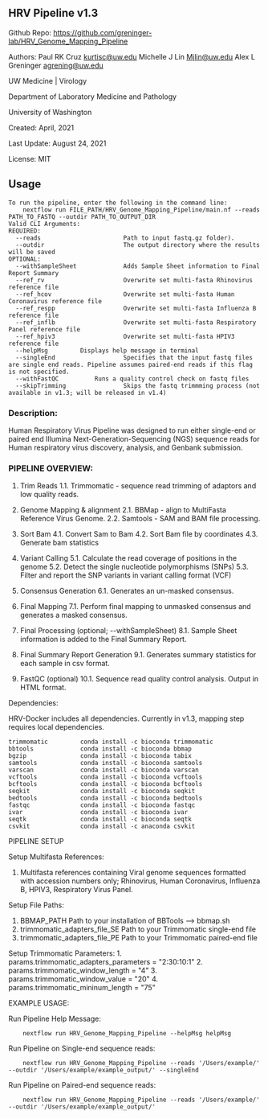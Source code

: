 ## HRV Pipeline v1.3

Github Repo:
https://github.com/greninger-lab/HRV_Genome_Mapping_Pipeline

Authors:
Paul RK Cruz <kurtisc@uw.edu>
Michelle J Lin <Mjlin@uw.edu>
Alex L Greninger <agrening@uw.edu>

 
UW Medicine | Virology

Department of Laboratory Medicine and Pathology

University of Washington

Created: April, 2021

Last Update: August 24, 2021

License: MIT

## Usage

    To run the pipeline, enter the following in the command line:
        nextflow run FILE_PATH/HRV_Genome_Mapping_Pipeline/main.nf --reads PATH_TO_FASTQ --outdir PATH_TO_OUTPUT_DIR
    Valid CLI Arguments:
    REQUIRED:
      --reads                       Path to input fastq.gz folder).
      --outdir                      The output directory where the results will be saved
    OPTIONAL:
      --withSampleSheet             Adds Sample Sheet information to Final Report Summary
      --ref_rv                      Overwrite set multi-fasta Rhinovirus reference file
      --ref_hcov                    Overwrite set multi-fasta Human Coronavirus reference file
      --ref_respp                   Overwrite set multi-fasta Influenza B reference file
      --ref_inflb                   Overwrite set multi-fasta Respiratory Panel reference file
      --ref_hpiv3                   Overwrite set multi-fasta HPIV3 reference file
	  --helpMsg		    Displays help message in terminal
      --singleEnd                   Specifies that the input fastq files are single end reads. Pipeline assumes paired-end reads if this flag is not specified.
	  --withFastQC		    Runs a quality control check on fastq files
      --skipTrimming                Skips the fastq trimmming process (not available in v1.3; will be released in v1.4)

### Description:
Human Respiratory Virus Pipeline was designed to run either single-end or paired end Illumina Next-Generation-Sequencing (NGS) sequence reads for Human respiratory virus discovery, analysis, and Genbank submission.

### PIPELINE OVERVIEW:
1. Trim Reads
    1.1. Trimmomatic - sequence read trimming of adaptors and low quality reads.
    
 2. Genome Mapping & alignment
    2.1. BBMap - align to MultiFasta Reference Virus Genome.
    2.2. Samtools - SAM and BAM file processing.

 4. Sort Bam
    4.1. Convert Sam to Bam
    4.2. Sort Bam file by coordinates
    4.3. Generate bam statistics
    
 5. Variant Calling
    5.1. Calculate the read coverage of positions in the genome
    5.2. Detect the single nucleotide polymorphisms (SNPs)
    5.3. Filter and report the SNP variants in variant calling format (VCF)
    
 6. Consensus Generation
    6.1. Generates an un-masked consensus.
   
 7. Final Mapping
    7.1. Perform final mapping to unmasked consensus and generates a masked consensus.
    
 8. Final Processing (optional; --withSampleSheet)
    8.1. Sample Sheet information is added to the Final Summary Report.
  
 9. Final Summary Report Generation
    9.1. Generates summary statistics for each sample in csv format.
       
 10. FastQC (optional)
    10.1. Sequence read quality control analysis. Output in HTML format.

Dependencies:

HRV-Docker includes all dependencies. Currently in v1.3, mapping step requires local dependencies.

    trimmomatic         conda install -c bioconda trimmomatic
    bbtools             conda install -c bioconda bbmap    
    bgzip               conda install -c bioconda tabix
    samtools            conda install -c bioconda samtools
    varscan             conda install -c bioconda varscan
    vcftools            conda install -c bioconda vcftools
    bcftools            conda install -c bioconda bcftools
    seqkit              conda install -c bioconda seqkit
    bedtools            conda install -c bioconda bedtools
    fastqc              conda install -c bioconda fastqc
    ivar                conda install -c bioconda ivar
    seqtk               conda install -c bioconda seqtk
    csvkit              conda install -c anaconda csvkit
    
PIPELINE SETUP

Setup Multifasta References:

1. Multifasta references containing Viral genome sequences formatted with accession numbers only; Rhinovirus, Human Coronavirus, Influenza B, HPIV3, Respiratory Virus Panel.

Setup File Paths:
1. BBMAP_PATH
    Path to your installation of BBTools --> bbmap.sh
2. trimmomatic_adapters_file_SE
    Path to your Trimmomatic single-end file
3. trimmomatic_adapters_file_PE
    Path to your Trimmomatic paired-end file

    
Setup Trimmomatic Parameters:
    1. params.trimmomatic_adapters_parameters = "2:30:10:1"
    2. params.trimmomatic_window_length = "4"
    3. params.trimmomatic_window_value = "20"
    4. params.trimmomatic_mininum_length = "75"

EXAMPLE USAGE:

Run Pipeline Help Message:
        
        nextflow run HRV_Genome_Mapping_Pipeline --helpMsg helpMsg

Run Pipeline on Single-end sequence reads:
        
        nextflow run HRV_Genome_Mapping_Pipeline --reads '/Users/example/' --outdir '/Users/example/example_output/' --singleEnd 

Run Pipeline on Paired-end sequence reads:
        
        nextflow run HRV_Genome_Mapping_Pipeline --reads '/Users/example/' --outdir '/Users/example/example_output/'
